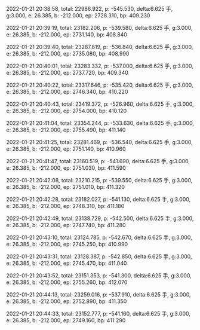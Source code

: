 2022-01-21 20:38:58, total: 22986.922, p: -545.530, delta:6.625 手, g:3.000, e: 26.385, b: -212.000, ep: 2728.310, bp: 409.230

2022-01-21 20:39:19, total: 23182.206, p: -539.580, delta:6.625 手, g:3.000, e: 26.385, b: -212.000, ep: 2731.140, bp: 408.840

2022-01-21 20:39:40, total: 23287.819, p: -536.840, delta:6.625 手, g:3.000, e: 26.385, b: -212.000, ep: 2735.080, bp: 408.990

2022-01-21 20:40:01, total: 23283.332, p: -537.000, delta:6.625 手, g:3.000, e: 26.385, b: -212.000, ep: 2737.720, bp: 409.340

2022-01-21 20:40:22, total: 23317.646, p: -535.420, delta:6.625 手, g:3.000, e: 26.385, b: -212.000, ep: 2746.340, bp: 410.220

2022-01-21 20:40:43, total: 23419.372, p: -526.960, delta:6.625 手, g:3.000, e: 26.385, b: -212.000, ep: 2754.000, bp: 410.120

2022-01-21 20:41:04, total: 23354.244, p: -533.630, delta:6.625 手, g:3.000, e: 26.385, b: -212.000, ep: 2755.490, bp: 411.140

2022-01-21 20:41:25, total: 23281.469, p: -536.540, delta:6.625 手, g:3.000, e: 26.385, b: -212.000, ep: 2751.140, bp: 410.960

2022-01-21 20:41:47, total: 23160.519, p: -541.690, delta:6.625 手, g:3.000, e: 26.385, b: -212.000, ep: 2751.030, bp: 411.590

2022-01-21 20:42:08, total: 23210.215, p: -539.550, delta:6.625 手, g:3.000, e: 26.385, b: -212.000, ep: 2751.010, bp: 411.320

2022-01-21 20:42:28, total: 23182.027, p: -541.130, delta:6.625 手, g:3.000, e: 26.385, b: -212.000, ep: 2748.310, bp: 411.180

2022-01-21 20:42:49, total: 23138.729, p: -542.500, delta:6.625 手, g:3.000, e: 26.385, b: -212.000, ep: 2747.740, bp: 411.280

2022-01-21 20:43:10, total: 23124.785, p: -542.670, delta:6.625 手, g:3.000, e: 26.385, b: -212.000, ep: 2745.250, bp: 410.990

2022-01-21 20:43:31, total: 23128.387, p: -542.850, delta:6.625 手, g:3.000, e: 26.385, b: -212.000, ep: 2745.470, bp: 411.040

2022-01-21 20:43:52, total: 23151.353, p: -541.300, delta:6.625 手, g:3.000, e: 26.385, b: -212.000, ep: 2755.260, bp: 412.070

2022-01-21 20:44:13, total: 23259.016, p: -537.910, delta:6.625 手, g:3.000, e: 26.385, b: -212.000, ep: 2752.890, bp: 411.350

2022-01-21 20:44:33, total: 23152.777, p: -541.160, delta:6.625 手, g:3.000, e: 26.385, b: -212.000, ep: 2749.160, bp: 411.290